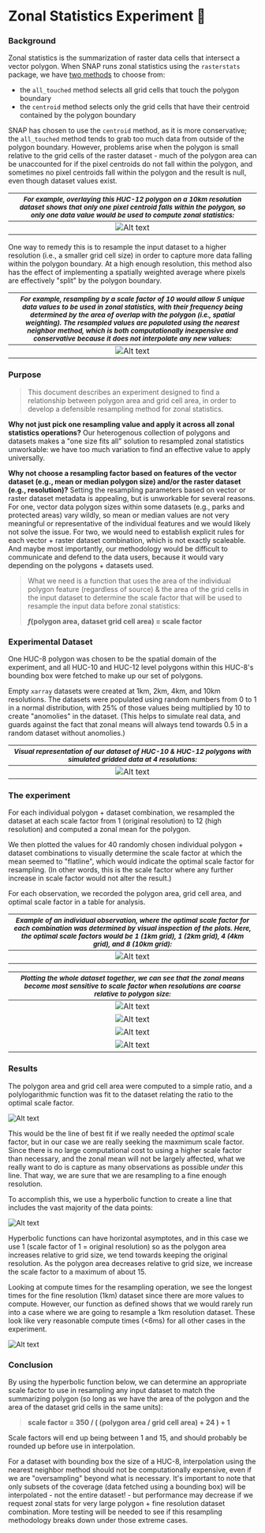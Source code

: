 # Zonal Statistics Experiment :test_tube:


### Background

Zonal statistics is the summarization of raster data cells that intersect a vector polygon. When SNAP runs zonal statistics using the `rasterstats` package, we have [two methods](https://pythonhosted.org/rasterstats/manual.html#rasterization-strategy) to choose from: 
- the `all_touched` method selects all grid cells that touch the polygon boundary
- the `centroid` method selects only the grid cells that have their centroid contained by the polygon boundary

SNAP has chosen to use the `centroid` method, as it is more conservative; the `all_touched` method tends to grab too much data from outside of the polygon boundary. However, problems arise when the polygon is small relative to the grid cells of the raster dataset - much of the polygon area can be unaccounted for if the pixel centroids do not fall within the polygon, and sometimes no  pixel centroids fall within the polygon and the result is null, even though dataset values exist.
  
  
  
| <small>*For example, overlaying this HUC-12 polygon on a 10km resolution dataset shows that only one pixel centroid falls within the polygon, so only one data value would be used to compute zonal statistics:*</small> |
|:--:| 
|![Alt text](img/image-2.png)|

One way to remedy this is to resample the input dataset to a higher resolution (i.e., a smaller grid cell size) in order to capture more data falling within the polygon boundary. At a high enough resolution, this method also has the effect of implementing a spatially weighted average where  pixels are effectively "split" by the polygon boundary. 


|<small>*For example, resampling by a scale factor of 10 would allow 5 unique data values to be used in zonal statistics, with their frequency being determined by the area of overlap with the polygon (i.e., spatial weighting). The resampled values are populated using the nearest neighbor method, which is both computationally inexpensive and conservative because it does not interpolate any new values:*</small> |
|:--:|
|![Alt text](img/image-3.png)|

### Purpose

>This document describes an experiment designed to find a relationship between polygon area and grid cell area, in order to develop a defensible resampling method for zonal statistics. 

**Why not just pick one resampling value and apply it across all zonal statistics operations?** Our heterogenous collection of polygons and datasets makes a "one size fits all" solution to resampled zonal statistics unworkable: we have too much variation to find an effective value to apply universally. 

**Why not choose a resampling factor based on features of the vector dataset (e.g., mean or median polygon size) and/or the raster dataset (e.g., resolution)?** Setting the resampling parameters based on vector or raster dataset metadata is appealing, but is unworkable for several reasons. For one, vector data polygon sizes within some datasets (e.g., parks and protected areas) vary wildly, so mean or median values are not very meaningful or representative of the individual features and we would likely not solve the issue. For two, we would need to establish explicit rules for each vector + raster dataset combination, which is not exactly scaleable. And maybe most importantly, our methodology would be difficult to communicate and defend to the data users, because it would vary depending on the polygons + datasets used.

>What we need is a function that uses the area of the individual polygon feature (regardless of source) & the area of the grid cells in the input dataset to determine the scale factor that will be used to resample the input data before zonal statistics:
>
>**$f$(polygon area,  dataset grid cell area) = scale factor**


### Experimental Dataset

One HUC-8 polygon was chosen to be the spatial domain of the experiment, and all HUC-10 and HUC-12 level polygons within this HUC-8's bounding box were fetched to make up our set of polygons. 

Empty `xarray` datasets were created at 1km, 2km, 4km, and 10km resolutions. The datasets were populated using random numbers from 0 to 1 in a normal distribution, with 25% of those values being multiplied by 10 to create "anomolies" in the dataset. (This helps to simulate real data, and guards against the fact that zonal means will always tend towards 0.5 in a random dataset without anomolies.)

|<small>*Visual representation of our dataset of HUC-10 & HUC-12 polygons with simulated gridded data at 4 resolutions:*</small> |
|:--:|
|![Alt text](img/image-4.png)|

### The experiment

For each individual polygon + dataset combination, we resampled the dataset at each scale factor from 1 (original resolution) to 12 (high resolution) and computed a zonal mean for the polygon. 

We then plotted the values for 40 randomly chosen individual polygon + dataset combinations to visually determine the scale factor at which the mean seemed to "flatline", which would indicate the optimal scale factor for resampling. (In other words, this is the scale factor where any further increase in scale factor would not alter the result.)

For each observation, we recorded the polygon area, grid cell area, and optimal scale factor in a table for analysis.

|<small>*Example of an individual observation, where the optimal scale factor for each combination was determined by visual inspection of the plots. Here, the optimal scale factors would be 1 (1km grid), 1 (2km grid), 4 (4km grid), and 8 (10km grid):*</small>|
|:--:|
|![Alt text](img/image-9.png)|


|<small>*Plotting the whole dataset together, we can see that the zonal means become most sensitive to scale factor when resolutions are coarse relative to polygon size:*</small>|
|:--:|
|![Alt text](img/image-5.png)|
|![Alt text](img/image-6.png)|
|![Alt text](img/image-7.png)|
|![Alt text](img/image-8.png)|


### Results

 The polygon area and grid cell area were computed to a simple ratio, and a polylogarithmic function was fit to the dataset relating the ratio to the optimal scale factor. 


![Alt text](img/image-10.png)

 This would be the line of best fit if we really needed the *optimal* scale factor, but in our case we are really seeking the maxmimum scale factor. Since there is no large computational cost to using a higher scale factor than necessary, and the zonal mean will not be largely affected, what we really want to do is capture as many observations as possible *under* this line. That way, we are sure that we are resampling to a fine enough resolution.

 To accomplish this, we use a hyperbolic function to create a line that includes the vast majority of the data points:

![Alt text](img/image-12.png)

 Hyperbolic functions can have horizontal asymptotes, and in this case we use 1 (scale factor of 1 = original resolution) so as the polygon area increases relative to grid size, we tend towards keeping the original resolution. As the polygon area decreases relative to grid size, we increase the scale factor to a maximum of about 15. 

 Looking at compute times for the resampling operation, we see the longest times for the fine resolution (1km) dataset since there are more values to compute. However, our function as defined shows that we would rarely run into a case where we are going to resample a 1km resolution dataset. These look like very reasonable compute times (<6ms) for all other cases in the experiment.

![Alt text](img/image-15.png)


### Conclusion

By using the hyperbolic function below, we can determine an appropriate scale factor to use in resampling any input dataset to match the summarizing polygon (so long as we have the area of the polygon and the area of the dataset grid cells in the same units):

> **scale factor = 350 / ( (polygon area / grid cell area) + 24 ) + 1**

Scale factors will end up being between 1 and 15, and should probably be rounded up before use in interpolation. 

For a dataset with bounding box the size of a HUC-8, interpolation using the nearest neighbor method should not be computationally expensive, even if we are "oversampling" beyond what is necessary. It's important to note that only subsets of the coverage (data fetched using a bounding box) will be interpolated - not the entire dataset! - but performance may decrease if we request zonal stats for very large polygon + fine resolution dataset combination. More testing will be needed to see if this resampling methodology breaks down under those extreme cases.
